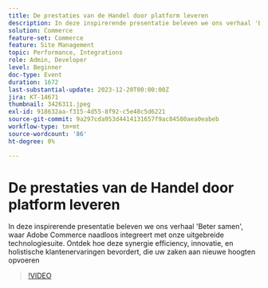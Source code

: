 ```yaml
---
title: De prestaties van de Handel door platform leveren
description: In deze inspirerende presentatie beleven we ons verhaal 'Beter samen', waar Adobe Commerce naadloos integreert met onze uitgebreide technologiesuite. Ontdek hoe deze synergie efficiency, innovatie, en holistische klantenervaringen bevordert, die uw zaken aan nieuwe hoogten opvoeren
solution: Commerce
feature-set: Commerce
feature: Site Management
topic: Performance, Integrations
role: Admin, Developer
level: Beginner
doc-type: Event
duration: 1672
last-substantial-update: 2023-12-20T00:00:00Z
jira: KT-14671
thumbnail: 3426311.jpeg
exl-id: 918632aa-f315-4d55-8f92-c5e48c5d6221
source-git-commit: 9a297cda953d4414131657f9ac84580aea0eabeb
workflow-type: tm+mt
source-wordcount: '86'
ht-degree: 0%

---
```


# De prestaties van de Handel door platform leveren

In deze inspirerende presentatie beleven we ons verhaal &#39;Beter samen&#39;, waar Adobe Commerce naadloos integreert met onze uitgebreide technologiesuite. Ontdek hoe deze synergie efficiency, innovatie, en holistische klantenervaringen bevordert, die uw zaken aan nieuwe hoogten opvoeren

>[!VIDEO](https://video.tv.adobe.com/v/3426311/?learn=on)
